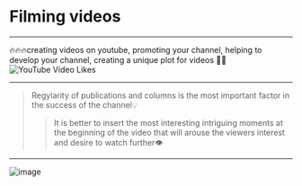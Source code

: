 # Filming videos
____
🔥🔥🔥creating videos on youtube, promoting your channel, helping to develop your channel, creating a unique plot for videos 🎥📣
![YouTube Video Likes](https://img.shields.io/youtube/likes/:videoId?style=social&logo=YouTube&color=red)
____
>Regylarity of publications and columns is the most important factor in the success of the channel💡
>>It is better to insert the most interesting intriguing moments at the beginning of the video that will arouse the viewers interest and desire to watch further👁️

____
![image](https://github.com/Dacota167/youtube/assets/165401466/39bcfa32-42c6-4826-bce7-56790fc093ce)
